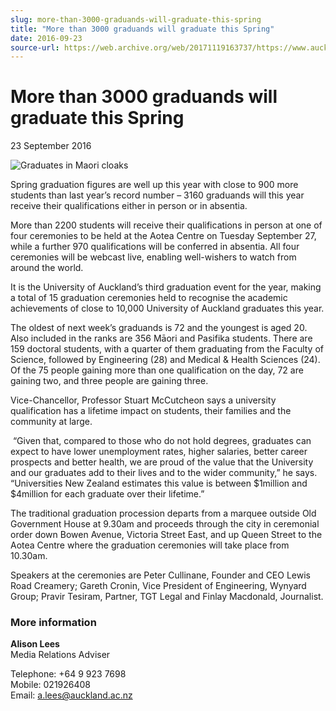 ```yaml
---
slug: more-than-3000-graduands-will-graduate-this-spring
title: "More than 3000 graduands will graduate this Spring"
date: 2016-09-23
source-url: https://web.archive.org/web/20171119163737/https://www.auckland.ac.nz/en/about/news-events-and-notices/news/news-2016/09/more-than-3000-graduands-will-graduate-this-spring.html
---
```

More than 3000 graduands will graduate this Spring
==================================================

23 September 2016

![Graduates in Maori cloaks](https://www.auckland.ac.nz/en/about/news-events-and-notices/news/news-2016/09/more-than-3000-graduands-will-graduate-this-spring/_jcr_content/par/textimage/image.img.jpg/1474581756016.jpg "Cloaks and degrees")

Spring graduation figures are well up this year with close to 900 more students than last year’s record number – 3160 graduands will this year receive their qualifications either in person or in absentia.

More than 2200 students will receive their qualifications in person at one of four ceremonies to be held at the Aotea Centre on Tuesday September 27, while a further 970 qualifications will be conferred in absentia. All four ceremonies will be webcast live, enabling well-wishers to watch from around the world.

It is the University of Auckland’s third graduation event for the year, making a total of 15 graduation ceremonies held to recognise the academic achievements of close to 10,000 University of Auckland graduates this year.

The oldest of next week’s graduands is 72 and the youngest is aged 20. Also included in the ranks are 356 Māori and Pasifika students. There are 159 doctoral students, with a quarter of them graduating from the Faculty of Science, followed by Engineering (28) and Medical & Health Sciences (24). Of the 75 people gaining more than one qualification on the day, 72 are gaining two, and three people are gaining three.

Vice-Chancellor, Professor Stuart McCutcheon says a university qualification has a lifetime impact on students, their families and the community at large.

 “Given that, compared to those who do not hold degrees, graduates can expect to have lower unemployment rates, higher salaries, better career prospects and better health, we are proud of the value that the University and our graduates add to their lives and to the wider community,” he says. “Universities New Zealand estimates this value is between $1million and $4million for each graduate over their lifetime.”

The traditional graduation procession departs from a marquee outside Old Government House at 9.30am and proceeds through the city in ceremonial order down Bowen Avenue, Victoria Street East, and up Queen Street to the Aotea Centre where the graduation ceremonies will take place from 10.30am.

Speakers at the ceremonies are Peter Cullinane, Founder and CEO Lewis Road Creamery; Gareth Cronin, Vice President of Engineering, Wynyard Group; Pravir Tesiram, Partner, TGT Legal and Finlay Macdonald, Journalist.

### More information

**Alison Lees**  
Media Relations Adviser

Telephone: +64 9 923 7698  
Mobile: 021926408  
Email: [a.lees@auckland.ac.nz](mailto:a.lees@auckland.ac.nz)